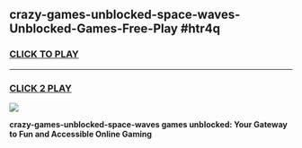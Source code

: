 
## crazy-games-unblocked-space-waves-Unblocked-Games-Free-Play #htr4q
<h3>
<a href="https://us.freeplayer.one?title=crazy-games-unblocked-space-waves&ref=9M">CLICK TO PLAY</a></h3>
<hr>

<h3>
<a href="https://us.freeplayer.one?title=crazy-games-unblocked-space-waves&ref=9M">CLICK 2 PLAY</a>
  
</h3>

<a href="https://us.freeplayer.one?title=crazy-games-unblocked-space-waves&ref=9M"><img src="https://clearcache.store/games.png"></a>


**crazy-games-unblocked-space-waves games unblocked: Your Gateway to Fun and Accessible Online Gaming**
